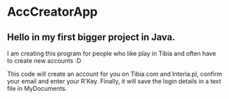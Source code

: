 # AccCreatorApp

## Hello in my first bigger project in Java.

I am creating this program for people who like play in Tibia and often have to create new accounts :D 

This code will create an account for you on Tibia.com and Interia.pl, confirm your email and enter your R'Key.
Finally, it will save the login details in a text file in MyDocuments.

